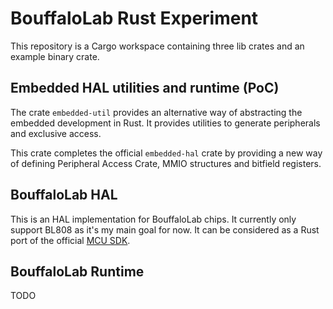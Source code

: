 # BouffaloLab Rust Experiment
This repository is a Cargo workspace containing three lib crates and an example
binary crate.

## Embedded HAL utilities and runtime (PoC)
The crate `embedded-util` provides an alternative way of abstracting the embedded 
development in Rust. It provides utilities to generate peripherals and exclusive
access.

This crate completes the official `embedded-hal` crate by providing a new way of
defining Peripheral Access Crate, MMIO structures and bitfield registers.

## BouffaloLab HAL
This is an HAL implementation for BouffaloLab chips. It currently only support 
BL808 as it's my main goal for now. It can be considered as a Rust port of the 
official [MCU SDK].

## BouffaloLab Runtime
TODO

[MCU SDK]: https://github.com/bouffalolab/bouffalo_sdk
